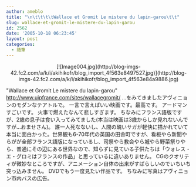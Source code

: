 ```yaml
---
author: ameblo
title: "\n\t\t\t\tWallace et Gromit Le mistere du lapin-garou\t\t"
slug: wallace-et-gromit-le-mistere-du-lapin-garou
id: 2562
date: '2005-10-18 06:23:45'
layout: post
categories:
  - 随筆
---
```


<div align="center">[![Image004.jpg](http://blog-imgs-42.fc2.com/a/k/i/akihikofr/blog_import_4f563e8497527.jpg)](http://blog-imgs-42.fc2.com/a/k/i/akihikofr/blog_import_4f563e84a9886.jpg)</div>

"Wallace et Gromit Le mistere du lapin-garou" http://www.uipfrance.com/sites/wallacegromit/ …をみてきましたアヴィニョンのモダンなテアトルで。 一言で言えばいい映画です。最高です。 アードマンすごいです。 火事で燃えたなんて悲しすぎます。 ちなみにフランス語版ですが、2歳の息子は食い入ってみてました(本当は映画は3歳からしか見れないんですが…おませさん)。 誰一人死なないし、人間の醜いサガが軽快に描かれていて本当に面白かった。世界観も6-70年代の英国の田舎町ですが、看板やら新聞やらがが全部フランス語版になっているし、司祭やら教会やら城やら野菜祭りやら、普通にその辺にある世界なので、知らずに見ている子供たちは「ウォレス・エ・グロミはフランスの作品」と思っているに違いありません。 CGのクオリティが微妙なところですが、アニメーション自体の出来がすばらしいのでいちいち突っ込みません。 DVDでもう一度見たい作品です。 ちなみに写真はアヴィニョン市内バスの広告。